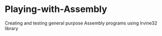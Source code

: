 # Playing-with-Assembly
Creating and testing general purpose Assembly programs using Irvine32 library
